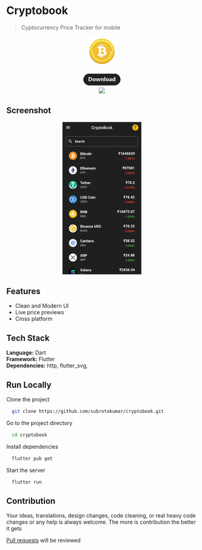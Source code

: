 # Cryptobook 

> Cyptocurrency Price Tracker for mobile  

<p align="center">
  <img height="80px" src="./assets/meta/icon.png">
</p>

<p align="center"><a href="https://github.com/subrotokumar/cryptobook/releases"> <img width="100px" src="./assets/meta/download.png"> </a>
<br>
<a href="https://github.com/subrotokumar/cryptobook" alt="GitHub release"><img width="80px" src="https://img.shields.io/badge/version-0.1.0-blue.svg" ></a>
</p>


## Screenshot 
<p align="center">
<img src="./assets/meta/ss1.jpg" height="400">
</p>

## Features

- Clean and Modern UI
- Live price previews
- Cross platform

## Tech Stack

**Language:** Dart  
**Framework:** Flutter  
**Dependencies:** http, flutter_svg, 


## Run Locally

Clone the project

```bash
  git clone https://github.com/subrotokumar/cryptobook.git
```

Go to the project directory

```bash
  cd cryptobook
```

Install dependencies

```bash
  flutter pub get
```

Start the server

```bash
  flutter run
```

## Contribution
Your ideas, translations, design changes, code cleaning, or real heavy code changes or any help is always welcome. The more is contribution the better it gets

[Pull requests](https://github.com/cryptobook/pulls) will be reviewed
<!--
#### Known issues and limitations
-->
